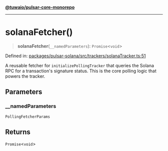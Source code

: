 [**@tuwaio/pulsar-core-monorepo**](../../../README.md)

***

# solanaFetcher()

> **solanaFetcher**(`__namedParameters`): `Promise`\<`void`\>

Defined in: [packages/pulsar-solana/src/trackers/solanaTracker.ts:51](https://github.com/TuwaIO/pulsar-core/blob/f8e82052c304404b9a8504de7ebd7c17c4293051/packages/pulsar-solana/src/trackers/solanaTracker.ts#L51)

A reusable fetcher for `initializePollingTracker` that queries the Solana RPC for a transaction's signature status.
This is the core polling logic that powers the tracker.

## Parameters

### \_\_namedParameters

`PollingFetcherParams`

## Returns

`Promise`\<`void`\>
